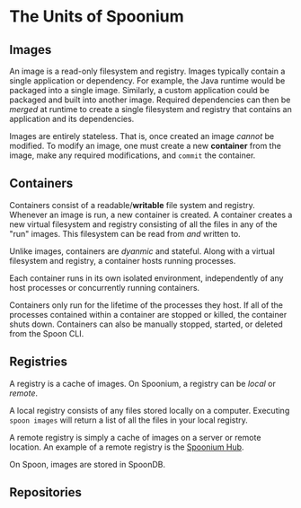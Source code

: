 # The Units of Spoonium



## Images

An image is a read-only filesystem and registry. Images typically contain a single application or dependency. For example, the Java runtime would be packaged into a single image. Similarly, a custom application could be packaged and built into another image. Required dependencies can then be *merged* at runtime to create a single filesystem and registry that contains an application and its dependencies. 

Images are entirely stateless. That is, once created an image *cannot* be modified. To modify an image, one must create a new **container** from the image, make any required modifications, and `commit` the container. 

## Containers

Containers consist of a readable/**writable** file system and registry. Whenever an image is run, a new container is created. A container creates a new virtual filesystem and registry consisting of all the files in any of the "run" images. This filesystem can be read from *and* written to. 

Unlike images, containers are *dyanmic* and stateful. Along with a virtual filesystem and registry, a container hosts running processes. 

Each container runs in its own isolated environment, independently of any host processes or concurrently running containers. 

Containers only run for the lifetime of the processes they host. If all of the processes contained within a container are stopped or killed, the container shuts down. Containers can also be manually stopped, started, or deleted from the Spoon CLI. 

## Registries

A registry is a cache of images. On Spoonium, a registry can be *local* or *remote*. 

A local registry consists of any files stored locally on a computer. Executing `spoon images` will return a list of all the files in your local registry.

A remote registry is simply a cache of images on a server or remote location. An example of a remote registry is the [Spoonium Hub](http://spoonium.net/hub).  

On Spoon, images are stored in SpoonDB. 

## Repositories
